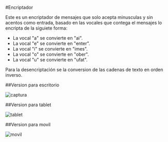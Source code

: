 #Encriptador


Este es un encriptador de  mensajes que solo acepta minusculas y sin acentos como entrada, basado en las vocales que contega el mensajes lo  encripta de la siguiete forma:


- La vocal "a"  se convierte en  "ai".
- La vocal "e"  se convierte en  "enter".
- La vocal "i"  se convierte en  "imes".
- La vocal "o"  se convierte en  "ober".
- La vocal "u"  se convierte en  "ufat".


Para la desencriptación  se la conversion de las cadenas de texto en orden inverso.


##Version para escritorio

![captura](https://github.com/user-attachments/assets/289fbeb4-40d9-4e88-b4d0-73b71b8ff8a6)

##Version para tablet

![tablet](https://github.com/user-attachments/assets/a2e63628-c3a0-4690-9620-f845315ee698)

##Version para movil

![movil](https://github.com/user-attachments/assets/0a281285-ab31-4811-bd4a-382f35258664)
